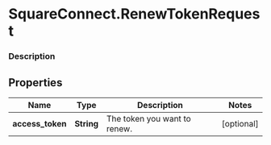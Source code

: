 # SquareConnect.RenewTokenRequest

### Description



## Properties
Name | Type | Description | Notes
------------ | ------------- | ------------- | -------------
**access_token** | **String** | The token you want to renew. | [optional] 


